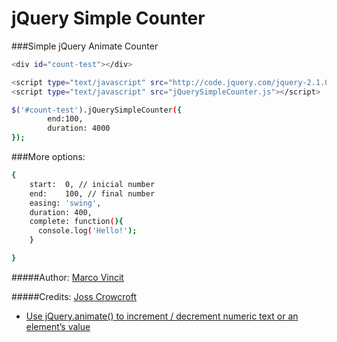 jQuery Simple Counter
===================

###Simple jQuery Animate Counter


```sh
<div id="count-test"></div>
```

```sh
<script type="text/javascript" src="http://code.jquery.com/jquery-2.1.0.min.js"></script>
<script type="text/javascript" src="jQuerySimpleCounter.js"></script>
```

```sh
$('#count-test').jQuerySimpleCounter({
		end:100,
		duration: 4000
});

```

###More options:

```sh
{
    start:  0, // inicial number
    end:    100, // final number
    easing: 'swing',
    duration: 400,
    complete: function(){
      console.log('Hello!');
    }

}
```
#####Author:
[Marco Vincit](http://github.com/marcoscesar)

#####Credits:
[Joss Crowcroft](https://github.com/josscrowcroft)
- [Use jQuery.animate() to increment / decrement numeric text or an element’s value](http://www.josscrowcroft.com/2011/code/jquery-animate-increment-decrement-numeric-text-elements-value)
